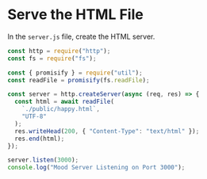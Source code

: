 # Serve the HTML File

In the `server.js` file, create the HTML server.

```javascript
const http = require("http");
const fs = require("fs");

const { promisify } = require("util");
const readFile = promisify(fs.readFile);

const server = http.createServer(async (req, res) => {
  const html = await readFile(
    `./public/happy.html`,
    "UTF-8"
  );
  res.writeHead(200, { "Content-Type": "text/html" });
  res.end(html);
});

server.listen(3000);
console.log("Mood Server Listening on Port 3000");
```
